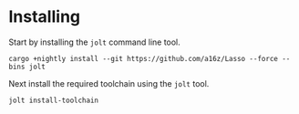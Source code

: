 # Installing
Start by installing the `jolt` command line tool.
```
cargo +nightly install --git https://github.com/a16z/Lasso --force --bins jolt
```

Next install the required toolchain using the `jolt` tool.
```
jolt install-toolchain
```
